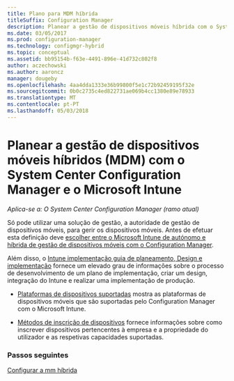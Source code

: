 ```yaml
---
title: Plano para MDM híbrida
titleSuffix: Configuration Manager
description: Planear a gestão de dispositivos móveis híbrida com o System Center Configuration Manager e o Microsoft Intune.
ms.date: 03/05/2017
ms.prod: configuration-manager
ms.technology: configmgr-hybrid
ms.topic: conceptual
ms.assetid: bb95154b-f63e-4491-896e-41d732c802f8
author: aczechowski
ms.author: aaroncz
manager: dougeby
ms.openlocfilehash: 4aa4dda1333e36b99800f5e1c72b92459195f32e
ms.sourcegitcommit: 0b0c2735c4ed822731ae069b4cc1380e89e78933
ms.translationtype: MT
ms.contentlocale: pt-PT
ms.lasthandoff: 05/03/2018
---
```

# <a name="plan-for-hybrid-mobile-device-management-mdm-with-system-center-configuration-manager-and-microsoft-intune"></a>Planear a gestão de dispositivos móveis híbridos (MDM) com o System Center Configuration Manager e o Microsoft Intune

*Aplica-se a: O System Center Configuration Manager (ramo atual)*

Só pode utilizar uma solução de gestão, a autoridade de gestão de dispositivos móveis, para gerir os dispositivos móveis. Antes de efetuar esta definição deve [escolher entre o Microsoft Intune de autónomo e híbrida de gestão de dispositivos móveis com o Configuration Manager](../understand/choose-between-standalone-intune-and-hybrid-mobile-device-management.md).

Além disso, o [Intune implementação guia de planeamento, Design e implementação](https://docs.microsoft.com/intune/plan-design/introduction) fornece um elevado grau de informações sobre o processo de desenvolvimento de um plano de implementação, criar um design, integração do Intune e realizar uma implementação de produção.

- [Plataformas de dispositivos suportadas](supported-device-platforms-for-hybrid.md) mostra as plataformas de dispositivos móveis que são suportadas pelo Configuration Manager com o Microsoft Intune.

- [Métodos de inscrição de dispositivos](device-enrollment-methods.md) fornece informações sobre como inscrever dispositivos pertencentes à empresa e a propriedade do utilizador e as respetivas capacidades suportadas.


### <a name="next-steps"></a>Passos seguintes
 [Configurar a mm híbrida](../deploy-use/setup-hybrid-mdm.md)
